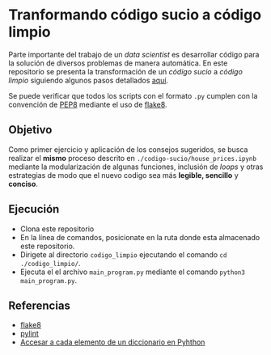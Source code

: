 # Tranformando código sucio a código limpio
Parte importante del trabajo de un *data scientist* es desarrollar código para la solución de diversos problemas de manera automática.
En este repositorio se presenta la transformación de un *código sucio* a *código limpio* siguiendo algunos pasos detallados [aquí](https://radiant-biscotti-3f9910.netlify.app/04-codigo_limpio.html#escribir-documentaci%C3%B3n).

Se puede verificar que todos los scripts con el formato `.py` cumplen con la convención de [PEP8](https://peps.python.org/pep-0008/#block-comments) mediante el uso de [flake8](https://flake8.pycqa.org/en/latest/).

## Objetivo
Como primer ejercicio y aplicación de los consejos sugeridos, se busca realizar el **mismo** proceso descrito en `./codigo-sucio/house_prices.ipynb` mediante la modularización de algunas funciones, inclusión de *loops* y otras estrategias de modo que el nuevo codigo sea más **legible, sencillo** y **conciso**.

## Ejecución
- Clona este repositorio
- En la línea de comandos, posicionate en la ruta donde esta almacenado este repositorio.
- Dirigete al directorio `codigo_limpio` ejecutando el comando `cd ./codigo_limpio/`.
- Ejecuta el el archivo `main_program.py` mediante el comando `python3 main_program.py`.

## Referencias
* [flake8](https://flake8.pycqa.org/en/latest/)
* [pylint](https://docs.pylint.org/)
* [Accesar a cada elemento de un diccionario en Pyhthon](https://stackoverflow.com/questions/12353288/getting-values-from-json-using-python)


